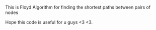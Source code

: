 This is Floyd Algorithm for finding the shortest paths between pairs of nodes

Hope this code is useful for u guys <3 <3.
